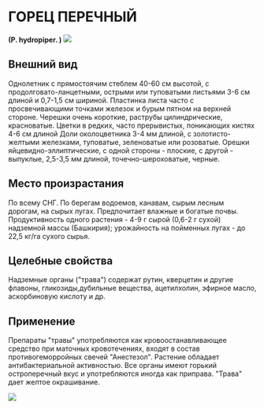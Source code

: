 # ГОРЕЦ ПЕРЕЧНЫЙ
**(P. hydropiper. )**
![](Горец%20перечный1.jpg)

## Внешний вид
Однолетник с прямостоячим стеблем 40-60 см высотой, с продолговато-ланцетными, острыми или туповатыми листьями 3-6 см длиной и 0,7-1,5 см шириной. Пластинка листа часто с просвечивающими точками железок и бурым пятном на верхней стороне. Черешки очень короткие, раструбы цилиндрические, красноватые. Цветки в редких, часто прерывистых, поникающих кистях 4-6 см длиной Доли околоцветника 3-4 мм длиной, с золотисто-желтыми железками, туповатые, зеленоватые или розоватые. Орешки яйцевидно-эллиптические, с одной стороны - плоские, с другой - выпуклые, 2,5-3,5 мм длиной, точечно-шероховатые, черные.       

## Место произрастания
По всему СНГ. По берегам водоемов, канавам, сырым лесным дорогам, на сырых лугах. Предпочитает влажные и богатые почвы. Продуктивность одного растения - 4-9 г сырой (0,6-2 г сухой) надземной массы (Башкирия); урожайность на пойменных лугах - до 22,5 кг/га сухого сырья.    

## Целебные свойства
Надземные органы ("трава") содержат рутин, кверцетин и другие флавоны, гликозиды,дубильные вещества, ацетилхолин, эфирное масло, аскорбиновую кислоту и др.

## Применение
Препараты "травы" употребляются как кровоостанавливающее средство при маточных кровотечениях, входят в состав противогеморройных свечей "Анестезол". Растение обладает антибактериальной активностью. Все органы имеют горький остроперечный вкус и употребляются иногда как приправа. "Трава" дает желтое окрашивание.

![](Горец%20перечный.jpg)

  